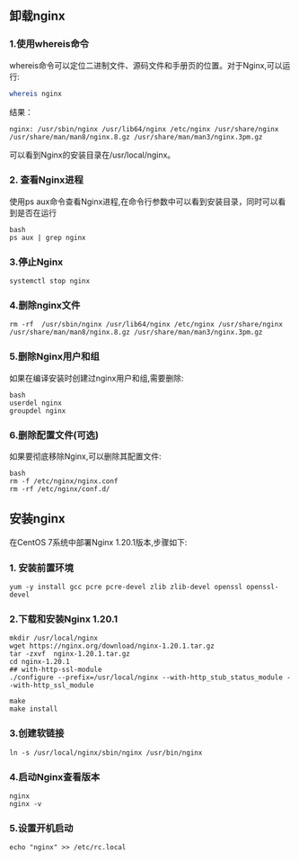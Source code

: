 ## 卸载nginx

### 1.使用whereis命令

whereis命令可以定位二进制文件、源码文件和手册页的位置。对于Nginx,可以运行:

```bash
whereis nginx
```

结果：

```
nginx: /usr/sbin/nginx /usr/lib64/nginx /etc/nginx /usr/share/nginx /usr/share/man/man8/nginx.8.gz /usr/share/man/man3/nginx.3pm.gz
```

可以看到Nginx的安装目录在/usr/local/nginx。

### 2. 查看Nginx进程

使用ps aux命令查看Nginx进程,在命令行参数中可以看到安装目录，同时可以看到是否在运行

```
bash 
ps aux | grep nginx
```

### 3.停止Nginx

```
systemctl stop nginx
```

### 4.删除nginx文件

```
rm -rf  /usr/sbin/nginx /usr/lib64/nginx /etc/nginx /usr/share/nginx /usr/share/man/man8/nginx.8.gz /usr/share/man/man3/nginx.3pm.gz
```

### 5.删除Nginx用户和组

如果在编译安装时创建过nginx用户和组,需要删除:

```
bash
userdel nginx 
groupdel nginx
```

### 6.删除配置文件(可选)

如果要彻底移除Nginx,可以删除其配置文件:

```
bash
rm -f /etc/nginx/nginx.conf 
rm -rf /etc/nginx/conf.d/
```

## 安装nginx

在CentOS 7系统中部署Nginx 1.20.1版本,步骤如下:

### 1. 安装前置环境

```
yum -y install gcc pcre pcre-devel zlib zlib-devel openssl openssl-devel
```

### 2.下载和安装Nginx 1.20.1

```
mkdir /usr/local/nginx
wget https://nginx.org/download/nginx-1.20.1.tar.gz 
tar -zxvf  nginx-1.20.1.tar.gz
cd nginx-1.20.1
## with-http-ssl-module
./configure --prefix=/usr/local/nginx --with-http_stub_status_module --with-http_ssl_module

make
make install 
```

### 3.创建软链接

```
ln -s /usr/local/nginx/sbin/nginx /usr/bin/nginx
```

### 4.启动Nginx查看版本

```
nginx  
nginx -v
```

### 5.设置开机启动

```
echo "nginx" >> /etc/rc.local
```



